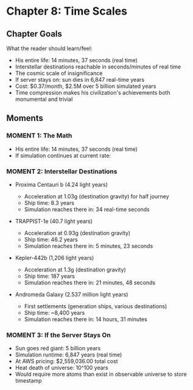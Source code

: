 # Chapter 8: Time Scales

## Chapter Goals

What the reader should learn/feel:
- His entire life: 14 minutes, 37 seconds (real time)
- Interstellar destinations reachable in seconds/minutes of real time
- The cosmic scale of insignificance
- If server stays on: sun dies in 6,847 real-time years
- Cost: $0.37/month, $2.5M over 5 billion simulated years
- Time compression makes his civilization's achievements both monumental and trivial

## Moments

### MOMENT 1: The Math
- His entire life: 14 minutes, 37 seconds (real time)
- If simulation continues at current rate:

### MOMENT 2: Interstellar Destinations
- Proxima Centauri b (4.24 light years)
  - Acceleration at 1.03g (destination gravity) for half journey
  - Ship time: 8.3 years
  - Simulation reaches there in: 34 real-time seconds

- TRAPPIST-1e (40.7 light years)
  - Acceleration at 0.93g (destination gravity)
  - Ship time: 46.2 years
  - Simulation reaches there in: 5 minutes, 23 seconds

- Kepler-442b (1,206 light years)
  - Acceleration at 1.3g (destination gravity)
  - Ship time: 187 years
  - Simulation reaches there in: 21 minutes, 48 seconds

- Andromeda Galaxy (2.537 million light years)
  - First settlements (generation ships, various destinations)
  - Ship time: ~8,400 years
  - Simulation reaches there in: 14 hours, 31 minutes

### MOMENT 3: If the Server Stays On
- Sun goes red giant: 5 billion years
- Simulation runtime: 6,847 years (real time)
- At AWS pricing: $2,559,036.00 total cost
- Heat death of universe: 10^100 years
- Would require more atoms than exist in observable universe to store timestamp
